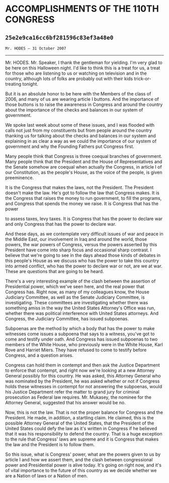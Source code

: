 # ACCOMPLISHMENTS OF THE 110TH CONGRESS
## `25e2e9ca16cc6bf281596c83ef3a48e0`
`Mr. HODES — 31 October 2007`

---


Mr. HODES. Mr. Speaker, I thank the gentleman for yielding. I'm very 
glad to be here on this Halloween night. I'd like to think this is a 
treat for us, a treat for those who are listening to us or watching on 
television and in the country, although lots of folks are probably out 
with their kids trick-or-treating tonight.

But it is an absolute honor to be here with the Members of the class 
of 2006, and many of us are wearing article I buttons. And the 
importance of those buttons is to raise the awareness in Congress and 
around the country about the importance of the checks and balances in 
our system of government.

We spoke last week about some of these issues, and I was flooded with 
calls not just from my constituents but from people around the country 
thanking us for talking about the checks and balances in our system and 
explaining in as clear a way as we could the importance of our system 
of government and why the Founding Fathers put Congress first.

Many people think that Congress is three coequal branches of 
government. Many people think that the President and the House of 
Representatives and the Senate somehow are coequal when actually the 
Congress, in article I of our Constitution, as the people's House, as 
the voice of the people, is given preeminence.

It is the Congress that makes the laws, not the President. The 
President doesn't make the law. He's got to follow the law that 
Congress makes. It is the Congress that raises the money to run 
government, to fill the programs, and Congress that spends the money we 
raise. It is Congress that has the power


to assess taxes, levy taxes. It is Congress that has the power to 
declare war and only Congress that has the power to declare war.

And these days, as we contemplate very difficult issues of war and 
peace in the Middle East, our involvement in Iraq and around the world, 
those powers, the war powers of Congress, versus the powers asserted by 
this President have come into sharp focus and occasional sharp 
contrast. I believe that we're going to see in the days ahead those 
kinds of debates in this people's House as we discuss who has the power 
to take this country into armed conflict, who has the power to declare 
war or not, are we at war. These are questions that are going to be 
heard.

There's a very interesting example of the clash between the assertion 
of Presidential power, which we've seen here, and the real power that 
Congress has. Right now, as many of my colleagues know, the House 
Judiciary Committee, as well as the Senate Judiciary Committee, is 
investigating. These committees are investigating whether there was 
something amiss in the way the United States Attorney's Office was run, 
whether there was political interference with United States attorneys. 
And Congress, the Judiciary Committee, has issued subpoenas.

Subpoenas are the method by which a body that has the power to make 
witnesses come issues a subpoena that says to a witness, you've got to 
come and testify under oath. And Congress has issued subpoenas to two 
members of the White House, who previously were in the White House, 
Karl Rove and Harriet Miers. They have refused to come to testify 
before Congress, and a question arises.

Congress can hold them in contempt and then ask the Justice 
Department to enforce that contempt, and right now we're looking at a 
new Attorney General possibly for this country. He was asked, this 
Attorney General who was nominated by the President, he was asked 
whether or not if Congress holds these witnesses in contempt for not 
answering the subpoenas, would his Justice Department refer the matter 
to grand jury for criminal prosecution as Federal law requires. Mr. 
Mukasey, the nominee for the Attorney General, suggested that his 
answer would be no.

Now, this is not the law. That is not the proper balance for Congress 
and the President. He made, in addition, a startling claim. He claimed, 
this is the possible Attorney General of the United States, that the 
President of the United States could defy the law as it's written in 
Congress if he believed that it was his responsibility to defend the 
country. That is a huge exception to the rule that Congress' laws are 
supreme and it is Congress that makes the law and the President is to 
follow them.

So this issue, what is Congress' power, what are the powers given to 
us by article I and how we assert them, and the clash between 
congressional power and Presidential power is alive today. It's going 
on right now, and it's of vital importance to the future of this 
country as we decide whether we are a Nation of laws or a Nation of 
men.